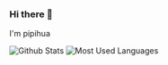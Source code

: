 ### Hi there 👋

I'm pipihua

![Github Stats](https://github-readme-stats.vercel.app/api?username=pipihua666&show_icons=true&theme=dark&count_private=true)
![Most Used Languages](https://github-readme-stats.vercel.app/api/top-langs/?username=pipihua666&theme=dark&layout=compact)
